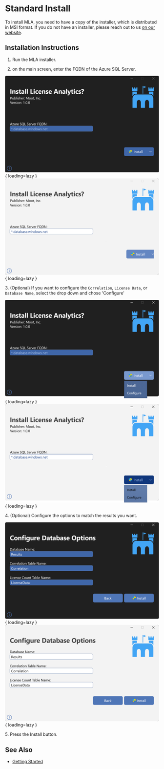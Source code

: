 # Standard Install

To install MLA, you need to have a copy of the installer, which is distributed in MSI format.
If you do not have an installer, please reach out to us [on our website](https://mootinc.com/contact/).

## Installation Instructions

1. Run the MLA installer.

2. on the main screen, enter the FQDN of the Azure SQL Server.

![Screenshot of the installer's main screen.](../assets/images/screenshots/Installer-Dark.png#only-dark){ loading=lazy }
![Screenshot of the installer's main screen.](../assets/images/screenshots/Installer-Light.png#only-light){ loading=lazy }

3\. (Optional) If you want to configure the `Correlation`, `License Data`, or `Database Name`, select the drop down and chose 'Configure'

![Screenshot of the installer's main screen with the dropdown menu visible.](../assets/images/screenshots/Dropdown-Dark.png#only-dark){ loading=lazy }
![Screenshot of the installer's main screen with the dropdown menu visible.](../assets/images/screenshots/Dropdown-Light.png#only-light){ loading=lazy }

4\. (Optional) Configure the options to match the results you want.

![Screenshot of the installer's optional configuration screen.](../assets/images/screenshots/AdvancedConfig-Dark.png#only-dark){ loading=lazy }
![Screenshot of the installer's optional configuration screen.](../assets/images/screenshots/AdvancedConfig-Light.png#only-light){ loading=lazy }

5\. Press the Install button.

## See Also

- [Getting Started](../Getting-Started.md)

